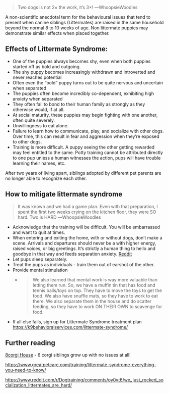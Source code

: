 
> Two dogs is not 2× the work, it’s 3×!
> ―WhoopsieWoodles

A non-scientific anecdotal term for the behavioural issues that tend to present when canine siblings (Littermates) are raised in the same household beyond the normal 8 to 10 weeks of age. Non littermate puppies may demonstrate similar effects when placed together.

## Effects of Littermate Syndrome:

-   One of the puppies always becomes shy, even when both puppies started off as bold and outgoing.
-   The shy puppy becomes increasingly withdrawn and introverted and never reaches potential
-   Often even the “bold” puppy turns out to be quite nervous and uncertain when separated
-   The puppies often become incredibly co-dependent, exhibiting high anxiety when separated
-   They often fail to bond to their human family as strongly as they otherwise would, if at all.
-   At social maturity, these puppies may begin fighting with one another, often quite severely.
-   Unwillingness to eat alone.
-   Failure to learn how to communicate, play, and socialize with other dogs. Over time, this can result in fear and aggression when they’re exposed to other dogs.
-   Training is more difficult. A puppy seeing the other getting rewarded may feel entitled to the same. Potty training cannot be attributed directly to one pup unless a human witnesses the action, pups will have trouble learning their names, etc.

After two years of living apart, siblings adopted by different pet parents are no longer able to recognize each other.

## How to mitigate littermate syndrome

> It was known and we had a game plan. Even with that preparation, I spent the first two weeks crying on the kitchen floor, they were SO hard. Two is HARD
> ―WhoopsieWoodles

- Acknowledge that the training will be difficult. You will be embarrassed and want to quit at times.
- When entering and exiting the home, with or without dogs, don’t make a scene. Arrivals and departures should never be a with higher energy, raised voices, or big greetings. It’s strictly a human thing to hello and goodbye in that way and feeds separation anxiety. [Reddit](https://www.reddit.com/r/Dogtraining/comments/oy0vt6/we_just_rocked_socialization_littermates_are_hard/h7u65uz/?utm_source=reddit&utm_medium=web2x&context=3)
- Let pups sleep separately.
- Treat the pups as individuals - train them out of earshot of the other.
- Provide mental stimulation
	- > We also learned that mental work is way more valuable than letting them run. So, we have a muffin tin that has food and tennis balls/toys on top. They have to move the toys to get the food. We also have snuffle mats, so they have to work to eat there. We also separate them in the house and do scatter feeding, so they have to work ON THEIR OWN to scavenge for food.
- If all else fails, sign up for Littermate Syndrome treatment plan https://k9behavioralservices.com/littermate-syndrome/

## Further reading

[8corgi House](https://www.youtube.com/channel/UCenG5DES1t6SYGrgzGNzWzQ) - 6 corgi siblings grow up with no issues at all!

https://www.greatpetcare.com/training/littermate-syndrome-everything-you-need-to-know/

https://www.reddit.com/r/Dogtraining/comments/oy0vt6/we_just_rocked_socialization_littermates_are_hard/